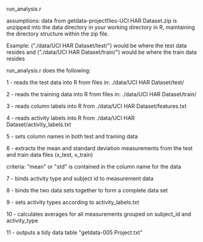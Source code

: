 run\_analysis.r

assumptions: data from getdata-projectfiles-UCI HAR Dataset.zip is unzipped     into the data directory in your working directory in R, maintaining     the directory structure within the zip file.

Example: ("./data/UCI HAR Dataset/test/") would be where the test data     resides and ("./data/UCI HAR Dataset/train/") would be where the train     data resides

run\_analysis.r does the following:

1 - reads the test data into R from files in: ./data/UCI HAR Dataset/test/

2 - reads the training data into R from files in: ./data/UCI HAR Dataset/train/

3 - reads column labels into R from ./data/UCI HAR Dataset/features.txt

4 - reads activity labels into R from ./data/UCI HAR Dataset/activity\_labels.txt

5 - sets column names in both test and training data

6 - extracts the mean and standard deviation measurements from the test and train data files (x\_test, x\_train)

  criteria: "mean" or "std" is contained in the column name for the data

7 - binds activity type and subject id to measurement data

8 - binds the two data sets together to form a complete data set

9 - sets activity types according to activity\_labels.txt

10 - calculates averages for all measurements grouped on subject\_id and activity\_type

11 - outputs a tidy data table "getdata-005 Project.txt"
